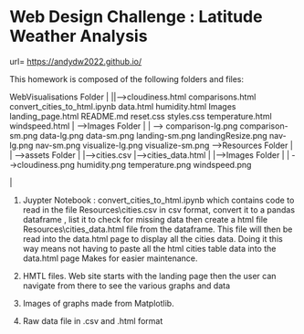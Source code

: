 # Web Design Challenge : Latitude Weather Analysis

url= https://andydw2022.github.io/

This homework is composed of the following folders and files:

WebVisualisations Folder
|
||-->cloudiness.html
    comparisons.html
    convert_cities_to_html.ipynb
    data.html
    humidity.html
    Images
    landing_page.html
    README.md
    reset.css
    styles.css
    temperature.html
    windspeed.html
|
-->Images Folder
   |
   |
   --> comparison-lg.png
       comparison-sm.png
       data-lg.png
       data-sm.png
       landing-sm.png
       landingResize.png
       nav-lg.png
       nav-sm.png
       visualize-lg.png
       visualize-sm.png
-->Resources Folder
   |
   |
   -->assets Folder
      |
      |-->cities.csv
      |-->cities_data.html
      |
      |-->Images Folder
        |
        |
        -->cloudiness.png
           humidity.png
           temperature.png
           windspeed.png

|
1. Juypter Notebook : convert_cities_to_html.ipynb which contains code to read in the file Resources\cities.csv 
   in csv format, convert it to a pandas dataframe , list it to check for missing data then create a html file 
   Resources\cities_data.html file from the dataframe. This file will then be read into the data.html page to display all
   the cities data. Doing it this way means not having to paste all the html cities table data into the data.html page
   Makes for easier maintenance.

2. HMTL files. Web site starts with the landing page then the user can navigate from there to see the various graphs 
   and data

3. Images of graphs made from Matplotlib.

4. Raw data file in .csv and .html format

